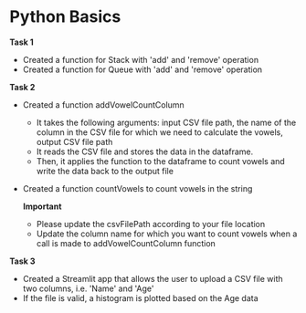 # Python Basics

**Task 1**    
- Created a function for Stack with 'add' and 'remove' operation
- Created a function for Queue with 'add' and 'remove' operation

**Task 2**
- Created a function addVowelCountColumn
  - It takes the following arguments: input CSV file path, the name of the column in the CSV file for which we need to calculate the vowels, output CSV file path
  - It reads the CSV file and stores the data in the dataframe.
  - Then, it applies the function to the dataframe to count vowels and write the data back to the output file
- Created a function countVowels to count vowels in the string

  **Important** 
  - Please update the csvFilePath according to your file location
  - Update the column name for which you want to count vowels when a call is made to addVowelCountColumn function

**Task 3**
- Created a Streamlit app that allows the user to upload a CSV file with two columns, i.e. 'Name' and 'Age'
- If the file is valid, a histogram is plotted based on the Age data

